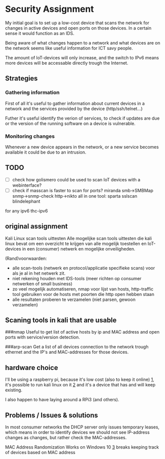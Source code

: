 # Security Assignment
My initial goal is to set up a low-cost device that scans the network for changes in active devices and open ports on those devices. In a certain sense it would function as an IDS.

Being aware of what changes happen to a network and what devices are on the network seems like useful information for ICT savy people.

The amount of IoT-devices will only increase, and the switch to IPv6 means more devices will be accessable directly trough the Internet.
## Strategies
### Gathering information
First of all it's useful to gather information about current devices in a network and the services provided by the device (http/ssh/telnet...)

Futher it's useful identify the verion of services, to check if updates are due or the version of the running software on a device is vulnerable.
### Monitoring changes
Whenever a new device appears in the network, or a new service becomes available it could be due to an intrusion.


## TODO
- [ ] check how golismero could be used to scan IoT devices with a webinterface?
- [ ] check if masscan is faster to scan for ports? 
miranda
smb->SMBMap
snmp->snmp-check
http->nikto 
all in one tool: sparta
sslscan
blindelephant

for any ipv6 thc-ipv6
## original assignment
Kali Linux scan tools uittesten
Alle mogelijke scan tools uittesten die kali linux bevat om een overzicht te
krijgen van alle mogelijk toestellen en IoT-devices
in een (consumer) netwerk en mogelijke onveiligheden.

(Rand)voorwaarden:

- alle scan-tools (netwerk en protocol/applicatie specifieke scans) voor als je al in het netwerk zit.
- niet rekening houden met IDS-tools (meer richten op consumer netwerken of small business)
- zo veel mogelijk automatiseren, nmap voor lijst van hosts, http-traffic tool gebruiken voor de hosts met poorten die http open hebben staan
- alle resultaten proberen te verzamelen (niet parsen, gewoon verzamelen)

## Scaning tools in kali that are usable
###nmap
Useful to get list of active hosts by ip and MAC address and open ports with service/version detection.

###arp-scan
Get a list of all devices connection to the network trough ethernet and the IP's and MAC-addresses for those devices.

## hardware choice
I'll be using a raspberry pi, because it's low cost (also to keep it online) [1], it's possible to run kali linux on it [2] and it's a device that has and will keep existing.

I also happen to have laying around a RPi3 (and others).

## Problems / Issues & solutions
In most consumer networks the DHCP server only issues temporary leases, which means in order to identify devices we should not see IP-address changes as changes, but rather check the MAC-addresses.

MAC Address Randomization Works on Windows 10 [3] breaks keeping track of devices based on MAC address









[1]: https://raspberrypi.stackexchange.com/questions/5033/how-much-energy-does-the-raspberry-pi-consume-in-a-day
[2]: https://www.offensive-security.com/kali-linux-arm-images/
[3]: https://www.mathyvanhoef.com/2016/03/how-mac-address-randomization-works-on.html